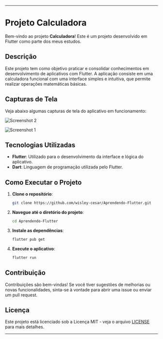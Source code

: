 
---

# Projeto Calculadora

Bem-vindo ao projeto **Calculadora**! Este é um projeto desenvolvido em Flutter como parte dos meus estudos.

## Descrição

Este projeto tem como objetivo praticar e consolidar conhecimentos em desenvolvimento de aplicativos com Flutter. A aplicação consiste em uma calculadora funcional com uma interface simples e intuitiva, que permite realizar operações matemáticas básicas.

## Capturas de Tela

Veja abaixo algumas capturas de tela do aplicativo em funcionamento:


![Screenshot 2](https://github.com/wisley-cesar/Aprendendo-Flutter/assets/116464094/745b4fe5-c9f9-481d-bb85-5bc4bf911302)

![Screenshot 1](https://github.com/wisley-cesar/Aprendendo-Flutter/assets/116464094/1dfd96d2-b182-4340-b282-2d6c0a7605fb)


## Tecnologias Utilizadas

- **Flutter**: Utilizado para o desenvolvimento da interface e lógica do aplicativo.
- **Dart**: Linguagem de programação utilizada pelo Flutter.

## Como Executar o Projeto

1. **Clone o repositório**:
   ```sh
   git clone https://github.com/wisley-cesar/Aprendendo-Flutter.git
   ```
2. **Navegue até o diretório do projeto**:
   ```sh
   cd Aprendendo-Flutter
   ```
3. **Instale as dependências**:
   ```sh
   flutter pub get
   ```
4. **Execute o aplicativo**:
   ```sh
   flutter run
   ```

## Contribuição

Contribuições são bem-vindas! Se você tiver sugestões de melhorias ou novas funcionalidades, sinta-se à vontade para abrir uma issue ou enviar um pull request.

## Licença

Este projeto está licenciado sob a Licença MIT - veja o arquivo [LICENSE](LICENSE) para mais detalhes.

---
